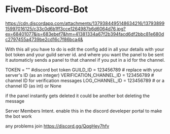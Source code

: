 # Fivem-Discord-Bot

https://cdn.discordapp.com/attachments/1379384495148634216/1379389915997016125/c33c0d6b1ff3cce1264987b6d6064d76.jpg?ex=68401077&is=683ebef7&hm=41381334a67f2b394facd6df2bbc81e680dc2797455a4739be2cd16c7f86bca4&

With this all you have to do is edit the config add in all your details with your bot token and your guild server id.
and where you want the panel to be sent it automaticly sends a panel to that channel if you put in a id for the channel.

TOKEN = "" #discord bot token
GUILD_ID = 123456789  # replace with your server's ID (as an integer)
VERIFICATION_CHANNEL_ID = 123456789  # channel ID for verification messages
LOG_CHANNEL_ID = 123456789 # or a channel ID (as int) or None

if the panel instantly gets deleted it could be another bot deleting the message 


Server Members Intent.
enable this in the discord develeper portal to  make the bot work 

any problems join https://discord.gg/QqgHey7hfv
